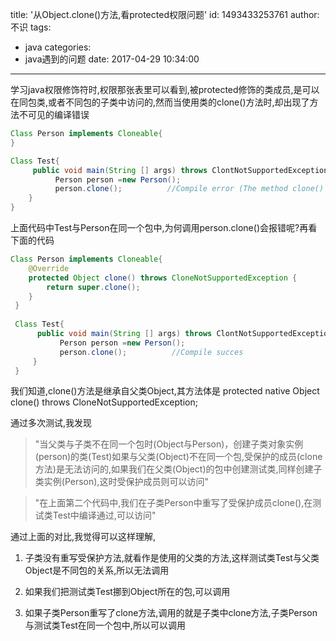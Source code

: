 title: '从Object.clone()方法,看protected权限问题'
id: 1493433253761
author: 不识
tags:
  - java
categories:
  - java遇到的问题
date: 2017-04-29 10:34:00
---
学习java权限修饰符时,权限那张表里可以看到,被protected修饰的类成员,是可以在同包类,或者不同包的子类中访问的,然而当使用类的clone()方法时,却出现了方法不可见的编译错误

```java
Class Person implements Cloneable{
}

Class Test{
     public void main(String [] args) throws ClontNotSupportedException{
          Person person =new Person();
          person.clone();          //Compile error (The method clone() from the type Object is not visible)
    }
}
```
<!-- more -->
上面代码中Test与Person在同一个包中,为何调用person.clone()会报错呢?再看下面的代码

```java
Class Person implements Cloneable{
    @Override
    protected Object clone() throws CloneNotSupportedException {
        return super.clone();
    }
 }
 
 Class Test{
      public void main(String [] args) throws ClontNotSupportedException{
           Person person =new Person();
           person.clone();          //Compile succes
     }
 }
```

我们知道,clone()方法是继承自父类Object,其方法体是   protected native Object clone() throws CloneNotSupportedException;

通过多次测试,我发现

>"当父类与子类不在同一个包时(Object与Person)，创建子类对象实例(person)的类(Test)如果与父类(Object)不在同一个包,受保护的成员(clone方法)是无法访问的,如果我们在父类(Object)的包中创建测试类,同样创建子类实例(Person),这时受保护成员则可以访问"

>"在上面第二个代码中,我们在子类Person中重写了受保护成员clone(),在测试类Test中编译通过,可以访问"

通过上面的对比,我觉得可以这样理解,

1. 子类没有重写受保护方法,就看作是使用的父类的方法,这样测试类Test与父类Object是不同包的关系,所以无法调用

2. 如果我们把测试类Test挪到Object所在的包,可以调用

3. 如果子类Person重写了clone方法,调用的就是子类中clone方法,子类Person与测试类Test在同一个包中,所以可以调用